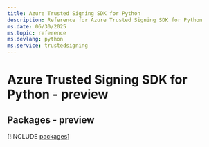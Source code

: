 ```yaml
---
title: Azure Trusted Signing SDK for Python
description: Reference for Azure Trusted Signing SDK for Python
ms.date: 06/30/2025
ms.topic: reference
ms.devlang: python
ms.service: trustedsigning
---
```

# Azure Trusted Signing SDK for Python - preview
## Packages - preview
[!INCLUDE [packages](trusted-signing-index.md)]